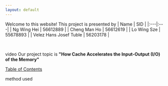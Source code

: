 ```yaml
---
layout: default
---
```


Welcome to this website!
This project is presented by
| Name | SID |
|:---|:---|
| Ng Wing Hei | 56612889 |
| Cheng Man Ho | 56612619 |
| Lo Wing Sze | 55678893 |
| Velez Hans Josef Tuble | 56203178 |

<br/>

video
Our project topic is **"How Cache Accelerates the Input-Output (I/O) of the Memory"**
 


[Table of Contents](./table_of_contents.md)

method used

